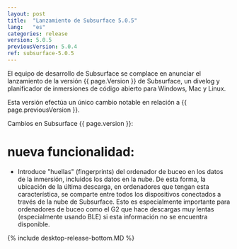 ```yaml
---
layout: post
title:  "Lanzamiento de Subsurface 5.0.5"
lang:   "es"
categories: release
version: 5.0.5
previousVersion: 5.0.4
ref: subsurface-5.0.5
---
```


El equipo de desarrollo de Subsurface se complace en anunciar el lanzamiento de la versión {{ page.Version }} de Subsurface, un divelog y planificador de inmersiones de código abierto para Windows, Mac y Linux.

Esta versión efectúa un único cambio notable en relación a {{ page.previousVersion }}.

Cambios en Subsurface {{ page.version }}:

# nueva funcionalidad:

- Introduce "huellas" (fingerprints) del ordenador de buceo en los datos de la inmersión, incluidos los datos en la nube. De esta forma, la ubicación de la última descarga, en ordenadores que tengan esta característica, se comparte entre todos los dispositivos conectados a través de la nube de Subsurface. Esto es especialmente importante para ordenadores de buceo como el G2 que hace descargas muy lentas (especialmente usando BLE) si esta información no se encuentra disponible.


{% include desktop-release-bottom.MD %}
